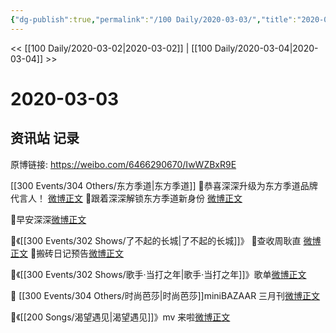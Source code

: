 ```yaml
---
{"dg-publish":true,"permalink":"/100 Daily/2020-03-03/","title":"2020-03-03","created":"2023-04-03T12:39:37.777+08:00","updated":"2023-04-03T12:40:19.086+08:00"}
---
```



<< [[100 Daily/2020-03-02\|2020-03-02]] | [[100 Daily/2020-03-04\|2020-03-04]] >>

# 2020-03-03

## 资讯站 记录

原博链接: https://weibo.com/6466290670/IwWZBxR9E

[[300 Events/304 Others/东方季道\|东方季道]]
🌿恭喜深深升级为东方季道品牌代言人！
[微博正文](https://m.weibo.cn/6466290670/4478468563909036)
🌿跟着深深解锁东方季道新身份
[微博正文](https://m.weibo.cn/6466290670/4478484883290886)

🌿早安深深[微博正文](https://m.weibo.cn/6466290670/4478306848441716)

🌿《[[300 Events/302 Shows/了不起的长城\|了不起的长城]]》
🎵查收周耿直 [微博正文](https://m.weibo.cn/6466290670/4478363647441350)
🎵搬砖日记预告[微博正文](https://m.weibo.cn/6466290670/4478495743257806)

🌿《[[300 Events/302 Shows/歌手·当打之年\|歌手·当打之年]]》歌单[微博正文](https://m.weibo.cn/6466290670/4478387852583626)

🌿 [[300 Events/304 Others/时尚芭莎\|时尚芭莎]]miniBAZAAR 三月刊[微博正文](https://m.weibo.cn/6466290670/4478397499793282)

🌿《[[200 Songs/渴望遇见\|渴望遇见]]》mv 来啦[微博正文](https://m.weibo.cn/6466290670/4478429485288125)
